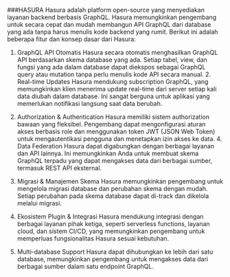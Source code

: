 ###HASURA
Hasura adalah platform open-source yang menyediakan layanan backend berbasis GraphQL. Hasura memungkinkan pengembang untuk secara cepat dan mudah membangun API GraphQL dari database yang ada tanpa harus menulis kode backend yang rumit. Berikut ini adalah beberapa fitur dan konsep dasar dari Hasura:

1. GraphQL API Otomatis Hasura secara otomatis menghasilkan GraphQL API berdasarkan skema database yang ada. Setiap tabel, view, dan fungsi yang ada dalam database dapat diekspos sebagai GraphQL query atau mutation tanpa perlu menulis kode API secara manual. 2. Real-time Updates Hasura mendukung subscription GraphQL, yang memungkinkan klien menerima update real-time dari server setiap kali data diubah dalam database. Ini sangat berguna untuk aplikasi yang memerlukan notifikasi langsung saat data berubah.

3. Authorization & Authentication Hasura memiliki sistem authorization bawaan yang fleksibel. Pengembang dapat mengonfigurasi aturan akses berbasis role dan menggunakan token JWT (JSON Web Token) untuk mengautentikasi pengguna dan menetapkan izin akses ke data. 4. Data Federation Hasura dapat digabungkan dengan berbagai layanan dan API lainnya. Ini memungkinkan Anda untuk membuat skema GraphQL terpadu yang dapat mengakses data dari berbagai sumber, termasuk REST API eksternal.

5. Migrasi & Manajemen Skema Hasura memungkinkan pengembang untuk mengelola migrasi database dan perubahan skema dengan mudah. Setiap perubahan pada skema database dapat di-track dan dikelola melalui migrasi.

6. Ekosistem Plugin & Integrasi Hasura mendukung integrasi dengan berbagai layanan pihak ketiga, seperti serverless functions, layanan cloud, dan sistem CI/CD, yang memungkinkan pengembang untuk memperluas fungsionalitas Hasura sesuai kebutuhan.

7. Multi-database Support Hasura dapat dihubungkan ke lebih dari satu database, memungkinkan pengembang untuk mengakses data dari berbagai sumber dalam satu endpoint GraphQL.
